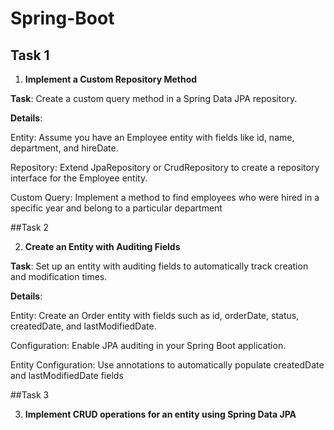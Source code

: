 # Spring-Boot


## Task 1


1. **Implement a Custom Repository Method​**

**Task**: Create a custom query method in a Spring Data JPA repository.​

**Details**:​

Entity: Assume you have an Employee entity with fields like id, name, department, and hireDate.​

Repository: Extend JpaRepository or CrudRepository to create a repository interface for the Employee entity.​

Custom Query: Implement a method to find employees who were hired in a specific year and belong to a particular department


##Task 2


2. **Create an Entity with Auditing Fields​**

**Task**: Set up an entity with auditing fields to automatically track creation and modification times.​

**Details**:​

Entity: Create an Order entity with fields such as id, orderDate, status, createdDate, and lastModifiedDate.​

Configuration: Enable JPA auditing in your Spring Boot application.​

Entity Configuration: Use annotations to automatically populate createdDate and lastModifiedDate fields


##Task 3


3. **Implement CRUD operations for an entity using Spring Data JPA**
